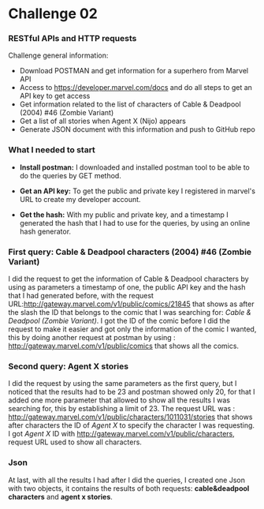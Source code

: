 # Challenge 02
### RESTful APIs and HTTP requests

Challenge general information:

* Download POSTMAN and get information for a superhero from Marvel API
* Access to https://developer.marvel.com/docs and do all steps to get an API key to get access
* Get information related to the list of characters of Cable & Deadpool (2004) #46 (Zombie Variant)
* Get a list of all stories when Agent X (Nijo) appears
* Generate JSON document with this information and push to GitHub repo

### What I needed to start

* **Install postman:** I downloaded and installed postman tool to be able to do the queries by GET method. 

* **Get an API key:** To get the public and private key I registered in marvel's URL to create my developer account.

* **Get the hash:** With my public and private key, and a timestamp I generated the hash that I had to use for the queries, by using an online hash generator.


### First query: Cable & Deadpool characters (2004) #46 (Zombie Variant)

I did the request to get the information of Cable & Deadpool characters by using as parameters a timestamp of one, the public API key and the hash that I had generated before, with the request URL:http://gateway.marvel.com/v1/public/comics/21845 that shows as after the slash the ID that belongs to the comic that I was searching for: *Cable & Deadpool (Zombie Variant)*. 
I got the ID of the comic before I did the request to make it easier and got only the information of the comic I wanted, this by doing another request at postman by using : http://gateway.marvel.com/v1/public/comics that shows all the comics.


### Second query: Agent X stories

I did the request by using the same parameters as the first query, but I noticed that the results had to be 23 and postman showed only 20, 
for that I added one more parameter that allowed to show all the results I was searching for, this by establishing a limit of 23. 
The request URL was : http://gateway.marvel.com/v1/public/characters/1011031/stories that shows after characters the ID of *Agent X* to specify the character I was requesting.
I got *Agent X* ID with http://gateway.marvel.com/v1/public/characters, request URL used to show all characters. 


### Json

At last, with all the results I had after I did the queries, I created one Json with two objects, it contains the results of both requests: **cable&deadpool characters** and **agent x stories**. 
